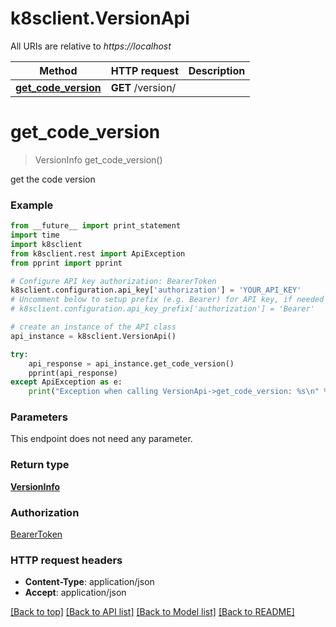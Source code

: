 # k8sclient.VersionApi

All URIs are relative to *https://localhost*

Method | HTTP request | Description
------------- | ------------- | -------------
[**get_code_version**](VersionApi.md#get_code_version) | **GET** /version/ | 


# **get_code_version**
> VersionInfo get_code_version()



get the code version

### Example 
```python
from __future__ import print_statement
import time
import k8sclient
from k8sclient.rest import ApiException
from pprint import pprint

# Configure API key authorization: BearerToken
k8sclient.configuration.api_key['authorization'] = 'YOUR_API_KEY'
# Uncomment below to setup prefix (e.g. Bearer) for API key, if needed
# k8sclient.configuration.api_key_prefix['authorization'] = 'Bearer'

# create an instance of the API class
api_instance = k8sclient.VersionApi()

try: 
    api_response = api_instance.get_code_version()
    pprint(api_response)
except ApiException as e:
    print("Exception when calling VersionApi->get_code_version: %s\n" % e)
```

### Parameters
This endpoint does not need any parameter.

### Return type

[**VersionInfo**](VersionInfo.md)

### Authorization

[BearerToken](../README.md#BearerToken)

### HTTP request headers

 - **Content-Type**: application/json
 - **Accept**: application/json

[[Back to top]](#) [[Back to API list]](../README.md#documentation-for-api-endpoints) [[Back to Model list]](../README.md#documentation-for-models) [[Back to README]](../README.md)

